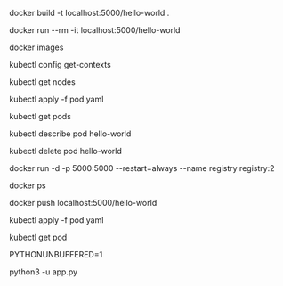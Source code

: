 docker build -t localhost:5000/hello-world .

docker run --rm -it localhost:5000/hello-world

docker images

kubectl config get-contexts

kubectl get nodes

kubectl apply -f pod.yaml

kubectl get pods

kubectl describe pod hello-world

kubectl delete pod hello-world

docker run -d -p 5000:5000 --restart=always --name registry registry:2

docker ps

docker push localhost:5000/hello-world

kubectl apply -f pod.yaml

kubectl get pod

PYTHONUNBUFFERED=1

python3 -u app.py